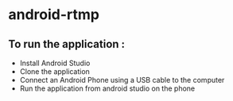 # android-rtmp

## To run the application : 
* Install Android Studio
* Clone the application
* Connect an Android Phone using a USB cable to the computer
* Run the application from android studio on the phone
